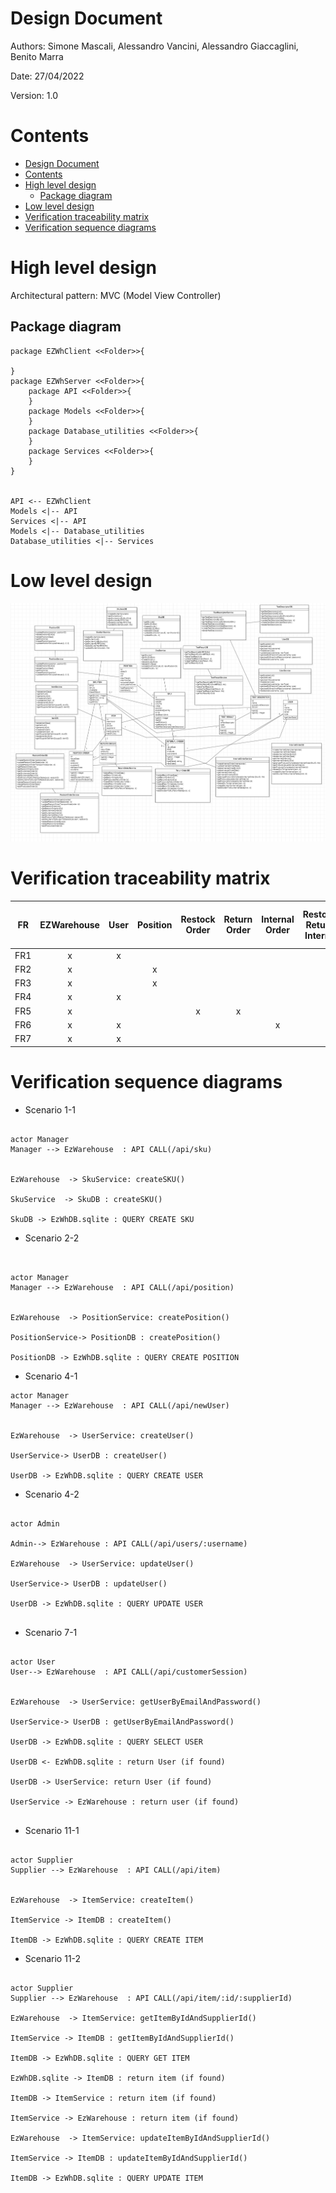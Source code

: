 # Design Document 


Authors: Simone Mascali, Alessandro Vancini, Alessandro Giaccaglini, Benito Marra

Date: 27/04/2022

Version: 1.0


# Contents

- [Design Document](#design-document)
- [Contents](#contents)
- [High level design](#high-level-design)
  - [Package diagram](#package-diagram)
- [Low level design](#low-level-design)
- [Verification traceability matrix](#verification-traceability-matrix)
- [Verification sequence diagrams](#verification-sequence-diagrams)

# High level design 

Architectural pattern: MVC (Model View Controller)

## Package diagram

```plantuml
package EZWhClient <<Folder>>{

}
package EZWhServer <<Folder>>{
    package API <<Folder>>{
    }
    package Models <<Folder>>{
    }
    package Database_utilities <<Folder>>{
    }
    package Services <<Folder>>{
    }
}


API <-- EZWhClient
Models <|-- API
Services <|-- API
Models <|-- Database_utilities
Database_utilities <|-- Services

```


# Low level design


![low_level_diagram](/design_images/LowLevelDesign.PNG)




# Verification traceability matrix

| FR  | EZWarehouse | User  | Position | Restock Order | Return Order | Internal Order | RestockOrderService, ReturnOrderService, InternalOrderService | SkuService, SkuItemService, PositionService, ItemService | TestDescriptorService, TestResultService | UserService |  Sku  | Sku item | Supplier Item | Test Result | Test Descriptor |
| --- | :---------: | :---: | :------: | :-----------: | :----------: | :------------: | :--------------: | :------------------: | :--------------------------------------: | :-------------: | :---: | :------: | :-----------: | :---------: | :-------------: |
| FR1 |      x      |   x   |          |               |              |                |                  |                      |                                          |        x        |       |          |               |             |                 |
| FR2 |      x      |       |    x     |               |              |                |                  |          x           |                                          |                 |   x   |          |               |             |        x        |
| FR3 |      x      |       |    x     |               |              |                |                  |          x           |        x                                 |                 |   x   |          |               |             |        x        |
| FR4 |      x      |   x   |          |               |              |                |                  |                      |                                          |                 |       |          |               |             |                 |
| FR5 |      x      |       |          |       x       |       x      |                |        x         |                      |                                          |                 |   x   |     x    |       x       |      x      |        x        |
| FR6 |      x      |   x   |          |               |              |       x        |                  |                      |                                          |                 |   x   |     x    |               |             |                 |
| FR7 |      x      |   x   |          |               |              |                |                  |                      |                                          |                 |       |          |       x       |             |                 |









# Verification sequence diagrams 

- Scenario 1-1

```plantuml

actor Manager
Manager --> EzWarehouse  : API CALL(/api/sku)


EzWarehouse  -> SkuService: createSKU()

SkuService  -> SkuDB : createSKU()

SkuDB -> EzWhDB.sqlite : QUERY CREATE SKU

```
- Scenario 2-2

```plantuml


actor Manager
Manager --> EzWarehouse  : API CALL(/api/position)


EzWarehouse  -> PositionService: createPosition()

PositionService-> PositionDB : createPosition()

PositionDB -> EzWhDB.sqlite : QUERY CREATE POSITION

```

- Scenario 4-1

```plantuml
actor Manager
Manager --> EzWarehouse  : API CALL(/api/newUser)


EzWarehouse  -> UserService: createUser()

UserService-> UserDB : createUser()

UserDB -> EzWhDB.sqlite : QUERY CREATE USER

```

- Scenario 4-2

```plantuml

actor Admin

Admin--> EzWarehouse : API CALL(/api/users/:username)

EzWarehouse  -> UserService: updateUser()

UserService-> UserDB : updateUser()

UserDB -> EzWhDB.sqlite : QUERY UPDATE USER


```



- Scenario 7-1

```plantuml

actor User
User--> EzWarehouse  : API CALL(/api/customerSession)


EzWarehouse  -> UserService: getUserByEmailAndPassword()

UserService-> UserDB : getUserByEmailAndPassword()

UserDB -> EzWhDB.sqlite : QUERY SELECT USER

UserDB <- EzWhDB.sqlite : return User (if found)

UserDB -> UserService: return User (if found)

UserService -> EzWarehouse : return user (if found)


```


- Scenario 11-1

```plantuml

actor Supplier
Supplier --> EzWarehouse  : API CALL(/api/item)


EzWarehouse  -> ItemService: createItem()

ItemService -> ItemDB : createItem()

ItemDB -> EzWhDB.sqlite : QUERY CREATE ITEM

```

- Scenario 11-2

```plantuml

actor Supplier
Supplier --> EzWarehouse  : API CALL(/api/item/:id/:supplierId)

EzWarehouse  -> ItemService: getItemByIdAndSupplierId()

ItemService -> ItemDB : getItemByIdAndSupplierId()

ItemDB -> EzWhDB.sqlite : QUERY GET ITEM

EzWhDB.sqlite -> ItemDB : return item (if found)

ItemDB -> ItemService : return item (if found)

ItemService -> EzWarehouse : return item (if found)

EzWarehouse  -> ItemService: updateItemByIdAndSupplierId()

ItemService -> ItemDB : updateItemByIdAndSupplierId()

ItemDB -> EzWhDB.sqlite : QUERY UPDATE ITEM


```
